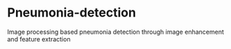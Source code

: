 # Pneumonia-detection
Image processing based pneumonia detection through image enhancement and feature extraction
